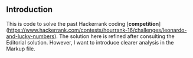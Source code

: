 ## Introduction
This is code to solve the past Hackerrank coding [**competition**] (https://www.hackerrank.com/contests/hourrank-16/challenges/leonardo-and-lucky-numbers). The solution here is refined after consulting the Editorial solution. However, I want to introduce clearer analysis in the Markup file.